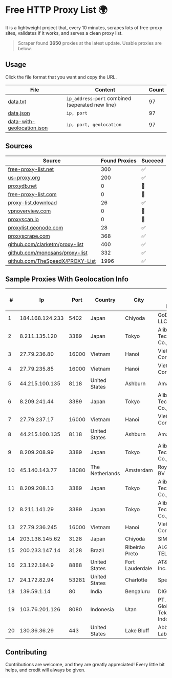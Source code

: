 
# Free HTTP Proxy List 🌍

It is a lightweight project that, every 10 minutes, scrapes lots of free-proxy sites, validates if it works, and serves a clean proxy list.


> Scraper found **3650** proxies at the latest update. Usable proxies are below.

## Usage

Click the file format that you want and copy the URL.


|File|Content|Count|
|----|-------|-----|
|[data.txt](https://raw.githubusercontent.com/themiralay/Proxy-List-World/master/data.txt)|`ip_address:port` combined (seperated new line)|97|
|[data.json](https://raw.githubusercontent.com/themiralay/Proxy-List-World/master/data.json)|`ip, port`|97|
|[data-with-geolocation.json](https://raw.githubusercontent.com/themiralay/Proxy-List-World/master/data-with-geolocation.json)|`ip, port, geolocation`|97|

## Sources

|Source|Found Proxies|Succeed|
|------|-------------|-------|
|[free-proxy-list.net](https://free-proxy-list.net)|300|✅|
|[us-proxy.org](https://www.us-proxy.org)|200|✅|
|[proxydb.net](http://proxydb.net)|0|🚫|
|[free-proxy-list.com](https://free-proxy-list.com/?page=&port=&type%5B%5D=http&type%5B%5D=https&up_time=0&search=Search)|0|🚫|
|[proxy-list.download](https://www.proxy-list.download/HTTP)|26|✅|
|[vpnoverview.com](https://vpnoverview.com/privacy/anonymous-browsing/free-proxy-servers)|0|🚫|
|[proxyscan.io](https://www.proxyscan.io)|0|🚫|
|[proxylist.geonode.com](https://proxylist.geonode.com/api/proxy-list?limit=300&page=1&sort_by=lastChecked&sort_type=desc&protocols=http,https)|28|✅|
|[proxyscrape.com](https://api.proxyscrape.com/v2/?request=displayproxies&protocol=http&timeout=10000&country=all&ssl=all&anonymity=all)|368|✅|
|[github.com/clarketm/proxy-list](https://raw.githubusercontent.com/clarketm/proxy-list/master/proxy-list-raw.txt)|400|✅|
|[github.com/monosans/proxy-list](https://raw.githubusercontent.com/monosans/proxy-list/main/proxies/http.txt)|332|✅|
|[github.com/TheSpeedX/PROXY-List](https://raw.githubusercontent.com/TheSpeedX/PROXY-List/master/http.txt)|1996|✅|


## Sample Proxies With Geolocation Info

|#|Ip|Port|Country|City|Internet Service Provider|
|-|--|----|-------|----|-------------------------|
|1|184.168.124.233|5402|Japan|Chiyoda|GoDaddy.com, LLC|
|2|8.211.135.120|3389|Japan|Tokyo|Alibaba (US) Technology Co., Ltd.|
|3|27.79.236.80|16000|Vietnam|Hanoi|Viettel Corporation|
|4|27.79.235.85|16000|Vietnam|Hanoi|Viettel Corporation|
|5|44.215.100.135|8118|United States|Ashburn|Amazon.com|
|6|8.209.241.44|3389|Japan|Tokyo|Alibaba (US) Technology Co., Ltd.|
|7|27.79.237.17|16000|Vietnam|Hanoi|Viettel Corporation|
|8|44.215.100.135|8118|United States|Ashburn|Amazon.com|
|9|8.209.208.99|3389|Japan|Tokyo|Alibaba (US) Technology Co., Ltd.|
|10|45.140.143.77|18080|The Netherlands|Amsterdam|RoyaleHosting BV|
|11|8.209.208.13|3389|Japan|Tokyo|Alibaba (US) Technology Co., Ltd.|
|12|8.211.141.29|3389|Japan|Tokyo|Alibaba (US) Technology Co., Ltd.|
|13|27.79.236.245|16000|Vietnam|Hanoi|Viettel Corporation|
|14|203.138.145.62|3128|Japan|Chiyoda|SIMPLEIA|
|15|200.233.147.14|3128|Brazil|Ribeirão Preto|ALGAR TELECOM S/A|
|16|23.122.184.9|8888|United States|Fort Lauderdale|AT&T Services, Inc.|
|17|24.172.82.94|53281|United States|Charlotte|Spectrum|
|18|139.59.1.14|80|India|Bengaluru|DIGITALOCEAN|
|19|103.76.201.126|8080|Indonesia|Utan|PT. Arjuna Global Teknologi Indonesia|
|20|130.36.36.29|443|United States|Lake Bluff|Abbott Laboratories|



## Contributing

Contributions are welcome, and they are greatly appreciated! Every
little bit helps, and credit will always be given.

